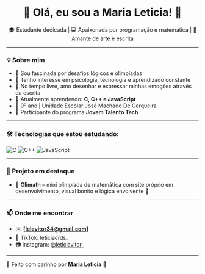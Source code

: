 <h1 align="center">🤍 Olá, eu sou a Maria Leticia! 🤍</h1>

<p align="center">
  🎓 Estudante dedicada | 💻 Apaixonada por programação e matemática | 💌 Amante de arte e escrita
</p>

---

### 💡 Sobre mim

- 🔢 Sou fascinada por desafios lógicos e olimpíadas  
- 🧠 Tenho interesse em psicologia, tecnologia e aprendizado constante  
- 🎨 No tempo livre, amo desenhar e expressar minhas emoções através da escrita  
- 🌱 Atualmente aprendendo: **C, C++ e JavaScript**  
- 📍 9º ano | Unidade Escolar José Machado De Cerqueira  
- 🚀 Participante do programa **Jovem Talento Tech**

---

### 🛠️ Tecnologias que estou estudando:

![C](https://img.shields.io/badge/C-00599C?style=for-the-badge&logo=c&logoColor=white)
![C++](https://img.shields.io/badge/C++-00599C?style=for-the-badge&logo=cplusplus&logoColor=white)
![JavaScript](https://img.shields.io/badge/JavaScript-F7DF1E?style=for-the-badge&logo=javascript&logoColor=black)

---

### 📌 Projeto em destaque

- 🎯 **Olimath** – mini olimpíada de matemática com site próprio em desenvolvimento, visual bonito e lógica envolvente 💜

---

### 📫 Onde me encontrar

- ✉️ **[lelevitor34@gmail.com]**  
- 📸 TikTok: leticiacrds_  
- 📷 Instagram: [@leticiavitor_](https://www.instagram.com/leticiavitor_?igsh=MTc5cjUyMjNqc2kzZA==)  

---

🤍 Feito com carinho por <strong>Maria Leticia</strong> 🤍
</p>
